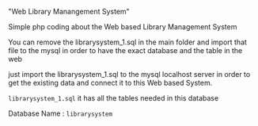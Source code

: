 "Web Library Manangement System" 

Simple php coding about the Web based Library Management System 

You can remove the librarysystem_1.sql in the main folder and import that file to the mysql in order to have the exact database and the table in the web

just import the librarysystem_1.sql to the mysql localhost server in order to get the existing data and connect it to this Web based System.

`librarysystem_1.sql` it has all the tables needed in this database

Database Name : `librarysystem`
